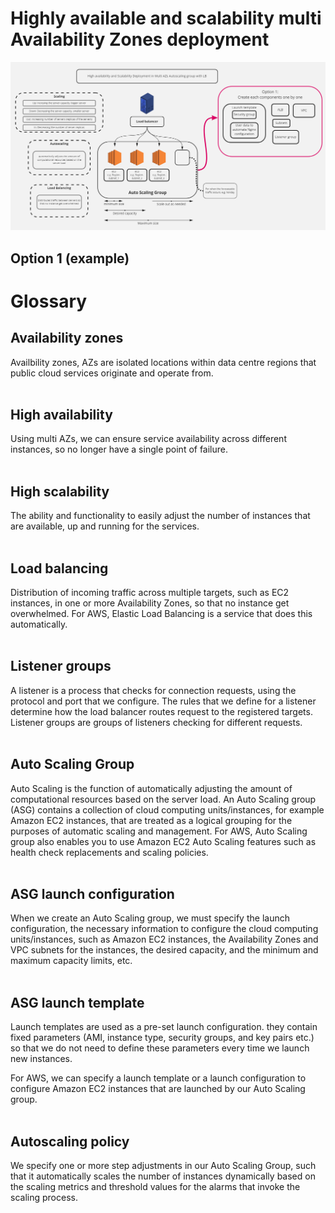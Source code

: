 # Highly available and scalability multi Availability Zones deployment

![](images/AZ%20autoscaling%20group.png)  

## Option 1 (example)


# Glossary
## Availability zones
Availbility zones, AZs are isolated locations within data centre regions that public cloud services originate and operate from.
<br><br>

## High availability
Using multi AZs, we can ensure service availability across different instances, so no longer have a single point of failure.
<br><br>

## High scalability
The ability and functionality to easily adjust the number of instances that are available, up and running for the services.
<br><br>

## Load balancing
Distribution of incoming traffic across multiple targets, such as EC2 instances, in one or more Availability Zones, so that no instance get overwhelmed. For AWS, Elastic Load Balancing is a service that does this automatically.
<br><br>

## Listener groups
A listener is a process that checks for connection requests, using the protocol and port that we configure. The rules that we define for a listener determine how the load balancer routes request to the registered targets. Listener groups are groups of listeners checking for different requests.
<br><br>

## Auto Scaling Group
Auto Scaling is the function of automatically adjusting the amount of computational resources based on the server load. An Auto Scaling group (ASG) contains a collection of cloud computing units/instances, for example Amazon EC2 instances, that are treated as a logical grouping for the purposes of automatic scaling and management. For AWS, Auto Scaling group also enables you to use Amazon EC2 Auto Scaling features such as health check replacements and scaling policies.
<br><br>

## ASG launch configuration 
When we create an Auto Scaling group, we must specify the launch configuration, the necessary information to configure the cloud computing units/instances, such as Amazon EC2 instances, the Availability Zones and VPC subnets for the instances, the desired capacity, and the minimum and maximum capacity limits, etc.
<br><br>

## ASG launch template
Launch templates are used as a pre-set launch configuration. they contain fixed parameters (AMI, instance type, security groups, and key pairs etc.) so that we do not need to define these parameters every time we launch new instances.

For AWS, we can specify a launch template or a launch configuration to configure Amazon EC2 instances that are launched by our Auto Scaling group.
<br><br>

## Autoscaling policy 
We specify one or more step adjustments in our Auto Scaling Group, such that it automatically scales the number of instances dynamically based on the scaling metrics and threshold values for the alarms that invoke the scaling process. 

